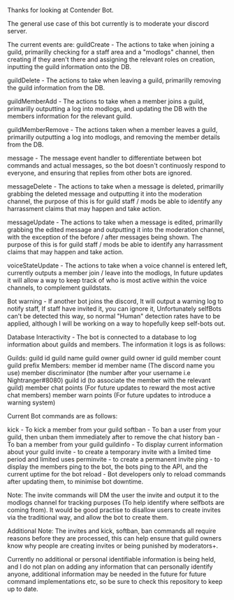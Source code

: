 Thanks for looking at Contender Bot.

The general use case of this bot currently is to moderate your discord server.

The current events are:
guildCreate - The actions to take when joining a guild, primarilly checking for a staff area and a "modlogs" channel, 
then creating if they aren't there and assigning the relevant roles on creation, inputting the guild information onto the DB.

guildDelete - The actions to take when leaving a guild, primarilly removing the guild information from the DB.

guildMemberAdd - The actions to take when a member joins a guild, primarilly outputting a log into modlogs, and updating the DB with
the members information for the relevant guild.

guildMemberRemove - The actions taken when a member leaves a guild, primarilly outputting a log into modlogs, and removing the member
details from the DB.

message - The message event handler to differentiate between bot commands and actual messages, so the bot doesn't continuosly respond to
everyone, and ensuring that replies from other bots are ignored.

messageDelete - The actions to take when a message is deleted, primarilly grabbing the deleted message and outputting it into the moderation 
channel, the purpose of this is for guild staff / mods be able to identify any harrassment claims that may happen and take action.

messageUpdate - The actions to take when a message is edited, primarilly grabbing the edited message and outputting it into the moderation 
channel, with the exception of the before / after messages being shown. The purpose of this is for guild staff / mods be able to identify 
any harrassment claims that may happen and take action.

voiceStateUpdate - The actions to take when a voice channel is entered left, currently outputs a member join / leave into the modlogs, In 
future updates it will allow a way to keep track of who is most active within the voice channels, to complement guildstats.


Bot warning - If another bot joins the discord, It will output a warning log to notify staff, If staff have invited it, you can ignore it,
Unfortunately selfBots can't be detected this way, so normal "Human" detection rates have to be applied, although I will be working on a way 
to hopefully keep self-bots out.

Database Interactivity - The bot is connected to a database to log information about guilds and members. The information it logs is as follows:

Guilds: 
    guild id
    guild name
    guild owner
    guild owner id
    guild member count
    guild prefix
Members:
    member id
    member name (The discord name you use)
    member discriminator (the number after your username i.e Nightranger#8080)
    guild id (to associate the member with the relevant guild)
    member chat points (For future updates to reward the most active chat members)
    member warn points (For future updates to introduce a warning system)

Current Bot commands are as follows:

kick - To kick a member from your guild
softban - To ban a user from your guild, then unban them immediately after to remove the chat history 
ban - To ban a member from your guild
guildinfo - To display current information about your guild
invite - to create a temporary invite with a limited time period and limited uses
perminvite - to create a permanent invite
ping - to display the members ping to the bot, the bots ping to the API, and the current uptime for the bot
reload - Bot developers only to reload commands after updating them, to minimise bot downtime.

Note: The invite commands will DM the user the invite and output it to the modlogs channel for tracking purposes (To help identify where selfbots are coming from).
It would be good practise to disallow users to create invites via the traditional way, and allow the bot to create them.

Additional Note: The invites and kick, softban, ban commands all require reasons before they are processed, this can help ensure that guild owners know why people are
creating invites or being punished by moderators+.

Currently no additional or personal identifiable information is being held, and I do not plan on adding any information that can personally identify anyone, additional 
information may be needed in the future for future command implementations etc, so be sure to check this repository to keep up to date.